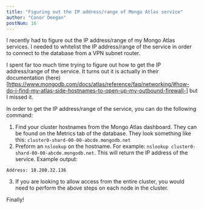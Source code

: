 ```yaml
---
title: "Figuring out the IP address/range of Mongo Atlas service"
author: "Conor Deegan"
postNum: 16
---
```


I recently had to figure out the IP address/range of my Mongo Atlas services. I needed to whitelist the IP address/range of the service in order to connect to the database from a VPN subnet router.

I spent far too much time trying to figure out how to get the IP address/range of the service. It turns out it is actually in their documentation (here)[https://www.mongodb.com/docs/atlas/reference/faq/networking/#how-do-i-find-my-atlas-side-hostnames-to-open-up-my-outbound-firewall-] but I missed it.

In order to get the IP address/range of the service, you can do the following command:

1. Find your cluster hostnames from the Mongo Atlas dashboard. They can be found on the Metrics tab of the database. They look something like this: `cluster0-shard-00-00-abcde.mongodb.net`
2. Preform an `nslookup` on the hostname. For example: `nslookup cluster0-shard-00-00-abcde.mongodb.net`. This will return the IP address of the service. Example output:
```
Address: 18.200.32.136
```
3. If you are looking to allow access from the entire cluster, you would need to perform the above steps on each node in the cluster.

Finally!
